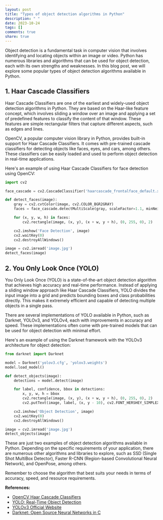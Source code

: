 ```yaml
---
layout: post
title: "Types of object detection algorithms in Python"
description: " "
date: 2023-10-24
tags: []
comments: true
share: true
---
```


Object detection is a fundamental task in computer vision that involves identifying and locating objects within an image or video. Python has numerous libraries and algorithms that can be used for object detection, each with its own strengths and weaknesses. In this blog post, we will explore some popular types of object detection algorithms available in Python.

## 1. Haar Cascade Classifiers

Haar Cascade Classifiers are one of the earliest and widely-used object detection algorithms in Python. They are based on the Haar-like feature concept, which involves sliding a window over an image and applying a set of predefined features to classify the content of that window. These features are simple rectangular filters that capture different aspects, such as edges and lines.

OpenCV, a popular computer vision library in Python, provides built-in support for Haar Cascade Classifiers. It comes with pre-trained cascade classifiers for detecting objects like faces, eyes, and cars, among others. These classifiers can be easily loaded and used to perform object detection in real-time applications.

Here's an example of using Haar Cascade Classifiers for face detection using OpenCV:

```python
import cv2

face_cascade = cv2.CascadeClassifier('haarcascade_frontalface_default.xml')

def detect_faces(image):
    gray = cv2.cvtColor(image, cv2.COLOR_BGR2GRAY)
    faces = face_cascade.detectMultiScale(gray, scaleFactor=1.1, minNeighbors=5)

    for (x, y, w, h) in faces:
        cv2.rectangle(image, (x, y), (x + w, y + h), (0, 255, 0), 2)

    cv2.imshow('Face Detection', image)
    cv2.waitKey(0)
    cv2.destroyAllWindows()

image = cv2.imread('image.jpg')
detect_faces(image)
```

## 2. You Only Look Once (YOLO)

You Only Look Once (YOLO) is a state-of-the-art object detection algorithm that achieves high accuracy and real-time performance. Instead of applying a sliding window approach like Haar Cascade Classifiers, YOLO divides the input image into a grid and predicts bounding boxes and class probabilities directly. This makes it extremely efficient and capable of detecting multiple objects in a single pass.

There are several implementations of YOLO available in Python, such as Darknet, YOLOv3, and YOLOv4, each with improvements in accuracy and speed. These implementations often come with pre-trained models that can be used for object detection with minimal effort.

Here's an example of using the Darknet framework with the YOLOv3 architecture for object detection:

```python
from darknet import Darknet

model = Darknet('yolov3.cfg', 'yolov3.weights')
model.load_model()

def detect_objects(image):
    detections = model.detect(image)

    for label, confidence, bbox in detections:
        x, y, w, h = bbox
        cv2.rectangle(image, (x, y), (x + w, y + h), (0, 255, 0), 2)
        cv2.putText(image, label, (x, y - 10), cv2.FONT_HERSHEY_SIMPLEX, 0.9, (0, 255, 0), 2)

    cv2.imshow('Object Detection', image)
    cv2.waitKey(0)
    cv2.destroyAllWindows()

image = cv2.imread('image.jpg')
detect_objects(image)
```

These are just two examples of object detection algorithms available in Python. Depending on the specific requirements of your application, there are numerous other algorithms and libraries to explore, such as SSD (Single Shot MultiBox Detector), Faster R-CNN (Region-based Convolutional Neural Network), and OpenPose, among others.

Remember to choose the algorithm that best suits your needs in terms of accuracy, speed, and resource requirements.

**References:**
- [OpenCV Haar Cascade Classifiers](https://docs.opencv.org/4.5.3/d2/d99/tutorial_js_face_detection.html)
- [YOLO: Real-Time Object Detection](https://arxiv.org/abs/1506.02640)
- [YOLOv3 Official Website](https://pjreddie.com/darknet/yolo/)
- [Darknet: Open Source Neural Networks in C](https://github.com/AlexeyAB/darknet)
